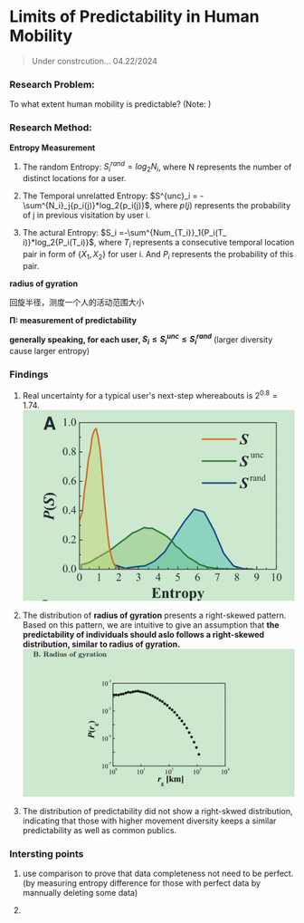 # Limits of Predictability in Human Mobility

> Under constrcution... 04.22/2024

### Research Problem:

To what extent human mobility is predictable?
(Note: )

### Research Method:

**Entropy Measurement**

1. The random Entropy: $S^{rand}_{i} = log_2{N_i}$, where N represents the number of distinct locations for a user.

2. The Temporal unrelatted Entropy: $S^{unc}_i = -\sum^{N_i}_j{p_i(j)}*log_2{p_i(j)}$, where $p(j)$ represents the probability of j in previous visitation by user i.

3. The actural Entropy: $S_i =-\sum^{Num_{T_i}}_1{P_i(T_
i)}*log_2{P_i(T_i)}$, where $T_i$ represents a consecutive temporal location pair in form of {$X_1,X_2$} for user i. And $P_i$ represents the probability of this pair.

**radius of gyration**

回旋半径，测度一个人的活动范围大小

**Π: measurement of predictability**

**generally speaking, for each user, $S_i\leq S^{unc}_i\leq S^{rand}_{i}$** (larger diversity cause larger entropy)

### Findings

1. Real uncertainty for a typical user's next-step whereabouts is $2^{0.8} = 1.74$.
   ![alt text](image-1.png)

2. The distribution of **radius of gyration** presents a right-skewed pattern. Based on this pattern, we are intuitive to give an assumption that **the predictability of individuals should aslo follows a right-skewed distribution, similar to radius of gyration.**
   ![distribution of gyration](image.png)

3. The distribution of predictability did not show a right-skwed distribution, indicating that those with higher movement diversity keeps a similar predictability as well as common publics.

### Intersting points

1. use comparison to prove that data completeness not need to be perfect. (by measuring entropy difference for those with perfect data by mannually deleting some data)

2.
